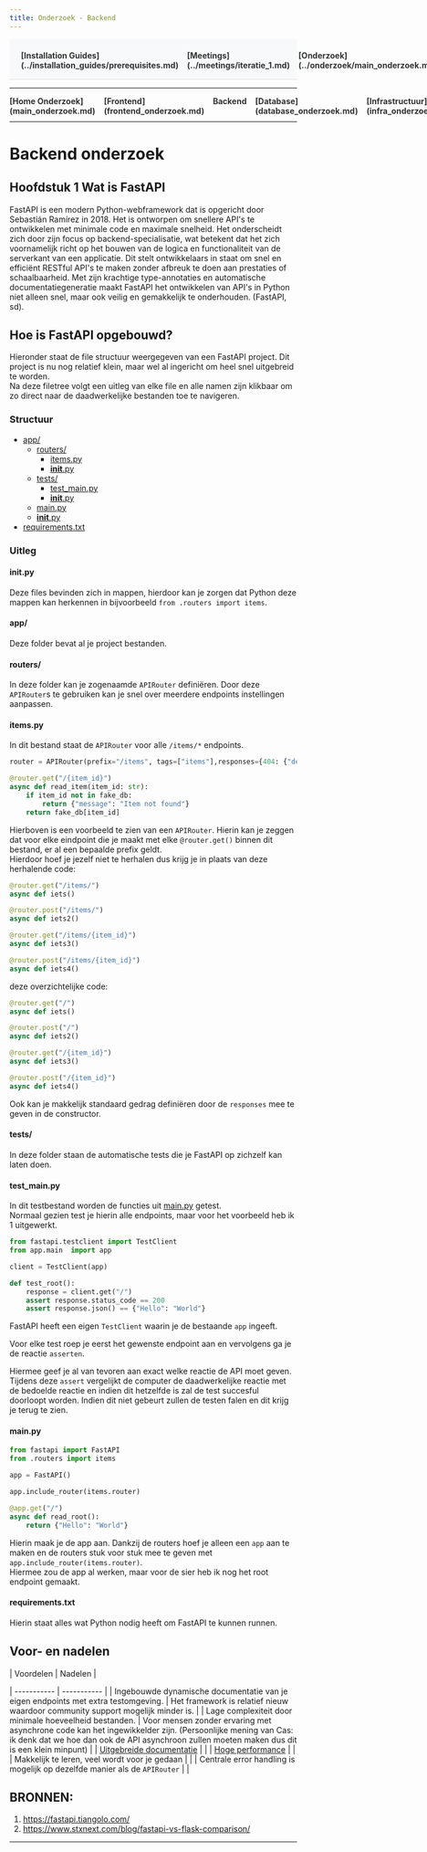 ```yaml
---
title: Onderzoek - Backend
---
```


<div style="display:flex; justify-content:space-between; align-items:left; padding:20px; background-color:#f8f9fa; border-bottom:1px solid #e0e0e0;">
  <nav style="display:flex; gap:15px; height:30px;">
    <a markdown="1" style="text-decoration:none; color:#333; font-weight:bold;">[Installation Guides](../installation_guides/prerequisites.md)</a>
    <a markdown="1" style="text-decoration:none; color:#333; font-weight:bold;">[Meetings](../meetings/iteratie_1.md)</a>
    <a markdown="1" style="text-decoration:none; color:#333; font-weight:bold;">[Onderzoek](../onderzoek/main_onderzoek.md)</a>
    <a markdown="1" style="text-decoration:none; color:#333; font-weight:bold;">[Retrospectives](../retrospectives/home_retrospectives.md)</a>
  </nav>
</div>

---

<nav style="display:flex; gap:15px; height:30px;">
  <a markdown="1" style="text-decoration:none; color:#333; font-weight:bold;">[Home Onderzoek](main_onderzoek.md)</a>
  <a markdown="1" style="text-decoration:none; color:#333; font-weight:bold;">[Frontend](frontend_onderzoek.md)</a>
  <a markdown="1" style="text-decoration:none; color:#333; font-weight:bold;">Backend</a>
  <a markdown="1" style="text-decoration:none; color:#333; font-weight:bold;">[Database](database_onderzoek.md)</a>
  <a markdown="1" style="text-decoration:none; color:#333; font-weight:bold;">[Infrastructuur](infra_onderzoek.md)</a>
  <a markdown="1" style="text-decoration:none; color:#333; font-weight:bold;">[Code Monitor](code_monitor_onderzoek.md)</a>
</nav>

---

# Backend onderzoek

## Hoofdstuk 1 Wat is FastAPI
FastAPI is een modern Python-webframework dat is opgericht door Sebastián Ramírez in 2018. Het is ontworpen om snellere API's te ontwikkelen met minimale code en maximale snelheid. Het onderscheidt zich door zijn focus op backend-specialisatie, wat betekent dat het zich voornamelijk richt op het bouwen van de logica en functionaliteit van de serverkant van een applicatie. Dit stelt ontwikkelaars in staat om snel en efficiënt RESTful API's te maken zonder afbreuk te doen aan prestaties of schaalbaarheid. Met zijn krachtige type-annotaties en automatische documentatiegeneratie maakt FastAPI het ontwikkelen van API's in Python niet alleen snel, maar ook veilig en gemakkelijk te onderhouden. (FastAPI, sd).

## Hoe is FastAPI opgebouwd?
Hieronder staat de file structuur weergegeven van een FastAPI project.
Dit project is nu nog relatief klein, maar wel al ingericht om heel snel uitgebreid te worden.  
Na deze filetree volgt een uitleg van elke file en alle namen zijn klikbaar om zo direct naar de daadwerkelijke bestanden toe te navigeren.

### Structuur

* [app/](https://github.com/ZuydUniversity/B2C6_B2C_Backend/tree/245aeafe66e82a23123dac21ab0d318a3a96e994/app)
  * [routers/](https://github.com/ZuydUniversity/B2C6_B2C_Backend/tree/245aeafe66e82a23123dac21ab0d318a3a96e994/app/routers)
    * [items.py](https://github.com/ZuydUniversity/B2C6_B2C_Backend/blob/245aeafe66e82a23123dac21ab0d318a3a96e994/app/routers/items.py)
    * [__init__.py](https://github.com/ZuydUniversity/B2C6_B2C_Backend/blob/245aeafe66e82a23123dac21ab0d318a3a96e994/app/routers/__init__.py)
  * [tests/](https://github.com/ZuydUniversity/B2C6_B2C_Backend/tree/245aeafe66e82a23123dac21ab0d318a3a96e994/app/tests)
    * [test_main.py](https://github.com/ZuydUniversity/B2C6_B2C_Backend/blob/245aeafe66e82a23123dac21ab0d318a3a96e994/app/tests/test_main.py)
    * [__init__.py](https://github.com/ZuydUniversity/B2C6_B2C_Backend/blob/245aeafe66e82a23123dac21ab0d318a3a96e994/app/tests/__init__.py)
  * [main.py](https://github.com/ZuydUniversity/B2C6_B2C_Backend/blob/245aeafe66e82a23123dac21ab0d318a3a96e994/app/main.py)
  * [__init__.py](https://github.com/ZuydUniversity/B2C6_B2C_Backend/blob/245aeafe66e82a23123dac21ab0d318a3a96e994/app/__init__.py)
* [requirements.txt](https://github.com/ZuydUniversity/B2C6_B2C_Backend/blob/245aeafe66e82a23123dac21ab0d318a3a96e994/requirements.txt)

### Uitleg
#### init.py
Deze files bevinden zich in mappen, hierdoor kan je zorgen dat Python deze mappen kan herkennen in bijvoorbeeld `from .routers import items`.

#### app/
Deze folder bevat al je project bestanden.

#### routers/
In deze folder kan je zogenaamde `APIRouter` definiëren.
Door deze `APIRouter`s te gebruiken kan je snel over meerdere endpoints instellingen aanpassen.

#### items.py
In dit bestand staat de `APIRouter` voor alle `/items/*` endpoints.

```python
router = APIRouter(prefix="/items", tags=["items"],responses={404: {"description": "Not found"}})

@router.get("/{item_id}")
async def read_item(item_id: str):
    if item_id not in fake_db:
        return {"message": "Item not found"}
    return fake_db[item_id]
```

Hierboven is een voorbeeld te zien van een `APIRouter`. Hierin kan je zeggen dat voor elke eindpoint die je maakt met elke `@router.get()` binnen dit bestand, er al een bepaalde prefix geldt.  
Hierdoor hoef je jezelf niet te herhalen dus krijg je in plaats van deze herhalende code:

```python
@router.get("/items/")
async def iets()

@router.post("/items/")
async def iets2()

@router.get("/items/{item_id}")
async def iets3()

@router.post("/items/{item_id}")
async def iets4()
```

deze overzichtelijke code:

```python
@router.get("/")
async def iets()

@router.post("/")
async def iets2()

@router.get("/{item_id}")
async def iets3()

@router.post("/{item_id}")
async def iets4()
```

Ook kan je makkelijk standaard gedrag definiëren door de `responses` mee te geven in de constructor.

#### tests/
In deze folder staan de automatische tests die je FastAPI op zichzelf kan laten doen.

#### test_main.py
In dit testbestand worden de functies uit [main.py](https://github.com/ZuydUniversity/B2C6_B2C_Backend/blob/245aeafe66e82a23123dac21ab0d318a3a96e994/app/main.py) getest.  
Normaal gezien test je hierin alle endpoints, maar voor het voorbeeld heb ik 1 uitgewerkt.

```python
from fastapi.testclient import TestClient
from app.main  import app

client = TestClient(app)

def test_root():
    response = client.get("/")
    assert response.status_code == 200
    assert response.json() == {"Hello": "World"}
```

FastAPI heeft een eigen `TestClient` waarin je de bestaande `app` ingeeft.

Voor elke test roep je eerst het gewenste endpoint aan en vervolgens ga je de reactie `asserten`.

Hiermee geef je al van tevoren aan exact welke reactie de API moet geven. Tijdens deze `assert` vergelijkt de computer de daadwerkelijke reactie met de bedoelde reactie en indien dit hetzelfde is zal de test succesful doorloopt worden. Indien dit niet gebeurt zullen de testen falen en dit krijg je terug te zien.

#### main.py
```python
from fastapi import FastAPI
from .routers import items

app = FastAPI()

app.include_router(items.router)

@app.get("/")
async def read_root():
    return {"Hello": "World"}
```

Hierin maak je de app aan. Dankzij de routers hoef je alleen een `app` aan te maken en de routers stuk voor stuk mee te geven met `app.include_router(items.router)`.  
Hiermee zou de app al werken, maar voor de sier heb ik nog het root endpoint gemaakt.

#### requirements.txt
Hierin staat alles wat Python nodig heeft om FastAPI te kunnen runnen.

## Voor- en nadelen
| Voordelen | Nadelen |

| ----------- | ----------- |
| Ingebouwde dynamische documentatie van je eigen endpoints met extra testomgeving. | Het framework is relatief nieuw waardoor community support mogelijk minder is. |
| Lage complexiteit door minimale hoeveelheid bestanden. | Voor mensen zonder ervaring met asynchrone code kan het ingewikkelder zijn. (Persoonlijke mening van Cas: ik denk dat we hoe dan ook de API asynchroon zullen moeten maken dus dit is een klein minpunt) |
| [Uitgebreide documentatie](https://fastapi.tiangolo.com/) |  |
| [Hoge performance](https://fastapi.tiangolo.com/#performance) |  |
| Makkelijk te leren, veel wordt voor je gedaan |  |
| Centrale error handling is mogelijk op dezelfde manier als de `APIRouter` |  |

## BRONNEN:
1. https://fastapi.tiangolo.com/
2. https://www.stxnext.com/blog/fastapi-vs-flask-comparison/

---